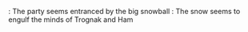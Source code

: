 : The party seems entranced by the big snowball
	: The snow seems to engulf the minds of Trognak and Ham